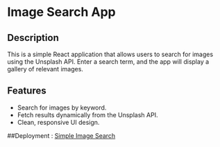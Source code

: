 # Image Search App

## Description
This is a simple React application that allows users to search for images using the Unsplash API. Enter a search term, and the app will display a gallery of relevant images.

## Features
- Search for images by keyword.
- Fetch results dynamically from the Unsplash API.
- Clean, responsive UI design.

##Deployment : [Simple Image Search](https://image-search-oen8oz08o-dev-khairpals-projects.vercel.app/)
